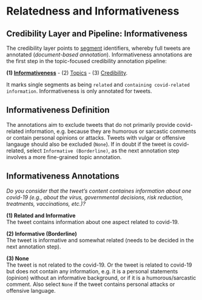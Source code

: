 # Relatedness and Informativeness
## Credibility Layer and Pipeline: Informativeness
The credibility layer points to [segment](segment.md) identifiers, whereby full tweets are annotated (*document-based annotation*). 
Informativeness annotations are the first step in the topic-focused credibility annotation pipeline: 

**(1) [Informativeness](info.md)**  - (2) [Topics](topic.md)  - (3) [Credibility](credibility.md).  

It marks single segments as being ``related`` and ``containing covid-related information``. Informativeness is only annotated for tweets.

## Informativeness Definition
The annotations aim to exclude tweets that do not primarily provide covid-related information, e.g. because they are humorous or sarcastic comments or contain personal opinions or attacks. Tweets with vulgar or offensive langauge should also be excluded (`None`). If in doubt if the tweet is covid-related, select `Informative (Borderline)`, as the next annotation step involves a more fine-grained topic annotation.  
  

## Informativeness Annotations
*Do you consider that the tweet’s content containes information about one covid-19 (e.g., about the virus, governmental decisions, risk reduction, treatments, vaccinations, etc.)?*

**(1) Related and Informative**  
The tweet contains information about one aspect related to covid-19.

**(2) Informative (Borderline)**  
The tweet is informative and somewhat related (needs to be decided in the next annotation step). 

**(3) None**  
The tweet is not related to the covid-19. 
Or the tweet is related to covid-19 but does not contain any information, e.g. it is a personal statements (opinion) without an informative background, or if it is a humorous/sarcastic comment. 
Also select `None` if the tweet contains personal attacks or offensive language.


